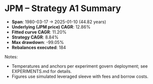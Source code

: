 # JPM – Strategy A1 Summary

- **Span**: 1980-03-17 → 2025-01-10 (44.82 years)
- **Underlying (JPM price) CAGR**: 12.86%
- **Fitted curve CAGR**: 11.20%
- **Strategy CAGR**: 8.84%
- **Max drawdown**: -99.05%
- **Rebalances executed**: 184

Notes:

- Temperatures and anchors per experiment govern deployment; see EXPERIMENTS.md for details.
- Figures use simulated leveraged sleeve with fees and borrow costs.
